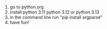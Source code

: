 1. go to python.org
2. install python 3.11 python 3.12 or python 3.13
3. in the command line run "pip install argparse"
4. have fun!
